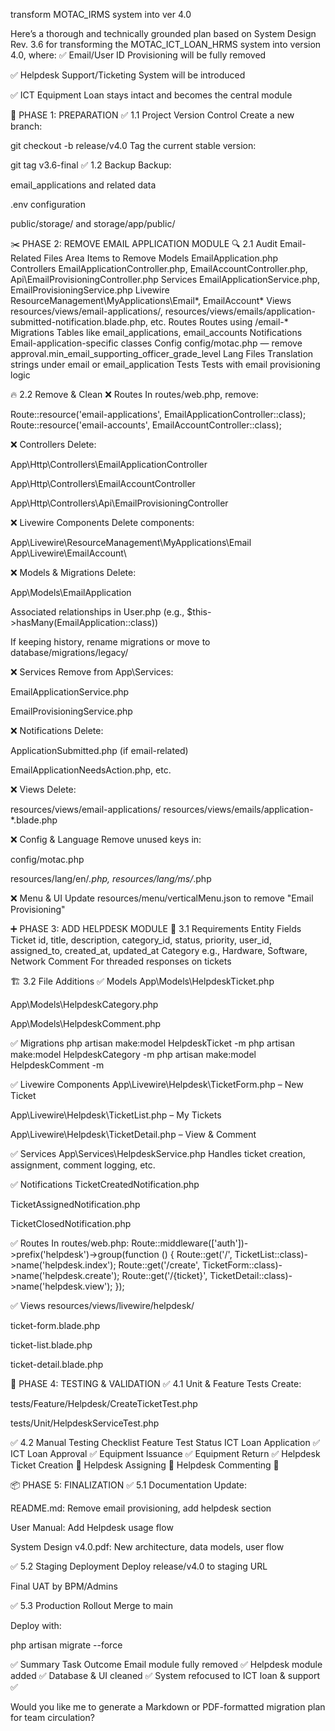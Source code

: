 transform MOTAC_IRMS system into ver 4.0

Here’s a thorough and technically grounded plan based on System Design Rev. 3.6 for transforming the MOTAC_ICT_LOAN_HRMS system into version 4.0, where:
✅ Email/User ID Provisioning will be fully removed


✅ Helpdesk Support/Ticketing System will be introduced


✅ ICT Equipment Loan stays intact and becomes the central module



🔧 PHASE 1: PREPARATION
✅ 1.1 Project Version Control
Create a new branch:

 git checkout -b release/v4.0
Tag the current stable version:

 git tag v3.6-final
✅ 1.2 Backup
Backup:


email_applications and related data


.env configuration


public/storage/ and storage/app/public/



✂️ PHASE 2: REMOVE EMAIL APPLICATION MODULE
🔍 2.1 Audit Email-Related Files
Area
Items to Remove
Models
EmailApplication.php
Controllers
EmailApplicationController.php, EmailAccountController.php, Api\EmailProvisioningController.php
Services
EmailApplicationService.php, EmailProvisioningService.php
Livewire
ResourceManagement\MyApplications\Email\*, EmailAccount\*
Views
resources/views/email-applications/, resources/views/emails/application-submitted-notification.blade.php, etc.
Routes
Routes using /email-*
Migrations
Tables like email_applications, email_accounts
Notifications
Email-application-specific classes
Config
config/motac.php — remove approval.min_email_supporting_officer_grade_level
Lang Files
Translation strings under email or email_application
Tests
Tests with email provisioning logic


🔥 2.2 Remove & Clean
❌ Routes
In routes/web.php, remove:

 Route::resource('email-applications', EmailApplicationController::class);
Route::resource('email-accounts', EmailAccountController::class);


❌ Controllers
Delete:


App\Http\Controllers\EmailApplicationController


App\Http\Controllers\EmailAccountController


App\Http\Controllers\Api\EmailProvisioningController


❌ Livewire Components
Delete components:

 App\Livewire\ResourceManagement\MyApplications\Email\
App\Livewire\EmailAccount\


❌ Models & Migrations
Delete:


App\Models\EmailApplication


Associated relationships in User.php (e.g., $this->hasMany(EmailApplication::class))


If keeping history, rename migrations or move to database/migrations/legacy/


❌ Services
Remove from App\Services:


EmailApplicationService.php


EmailProvisioningService.php


❌ Notifications
Delete:


ApplicationSubmitted.php (if email-related)


EmailApplicationNeedsAction.php, etc.


❌ Views
Delete:

 resources/views/email-applications/
resources/views/emails/application-*.blade.php


❌ Config & Language
Remove unused keys in:


config/motac.php


resources/lang/en/*.php, resources/lang/ms/*.php


❌ Menu & UI
Update resources/menu/verticalMenu.json to remove "Email Provisioning"



➕ PHASE 3: ADD HELPDESK MODULE
📐 3.1 Requirements
Entity
Fields
Ticket
id, title, description, category_id, status, priority, user_id, assigned_to, created_at, updated_at
Category
e.g., Hardware, Software, Network
Comment
For threaded responses on tickets


🏗️ 3.2 File Additions
✅ Models
App\Models\HelpdeskTicket.php


App\Models\HelpdeskCategory.php


App\Models\HelpdeskComment.php


✅ Migrations
php artisan make:model HelpdeskTicket -m
php artisan make:model HelpdeskCategory -m
php artisan make:model HelpdeskComment -m

✅ Livewire Components
App\Livewire\Helpdesk\TicketForm.php – New Ticket


App\Livewire\Helpdesk\TicketList.php – My Tickets


App\Livewire\Helpdesk\TicketDetail.php – View & Comment


✅ Services
App\Services\HelpdeskService.php
 Handles ticket creation, assignment, comment logging, etc.


✅ Notifications
TicketCreatedNotification.php


TicketAssignedNotification.php


TicketClosedNotification.php


✅ Routes
In routes/web.php:
Route::middleware(['auth'])->prefix('helpdesk')->group(function () {
    Route::get('/', TicketList::class)->name('helpdesk.index');
    Route::get('/create', TicketForm::class)->name('helpdesk.create');
    Route::get('/{ticket}', TicketDetail::class)->name('helpdesk.view');
});

✅ Views
resources/views/livewire/helpdesk/


ticket-form.blade.php


ticket-list.blade.php


ticket-detail.blade.php



🧪 PHASE 4: TESTING & VALIDATION
✅ 4.1 Unit & Feature Tests
Create:


tests/Feature/Helpdesk/CreateTicketTest.php


tests/Unit/HelpdeskServiceTest.php


✅ 4.2 Manual Testing Checklist
Feature
Test Status
ICT Loan Application
✅
ICT Loan Approval
✅
Equipment Issuance
✅
Equipment Return
✅
Helpdesk Ticket Creation
🔲
Helpdesk Assigning
🔲
Helpdesk Commenting
🔲


📦 PHASE 5: FINALIZATION
✅ 5.1 Documentation
Update:


README.md: Remove email provisioning, add helpdesk section


User Manual: Add Helpdesk usage flow


System Design v4.0.pdf: New architecture, data models, user flow


✅ 5.2 Staging Deployment
Deploy release/v4.0 to staging URL


Final UAT by BPM/Admins


✅ 5.3 Production Rollout
Merge to main


Deploy with:

 php artisan migrate --force



✅ Summary
Task
Outcome
Email module fully removed
✅
Helpdesk module added
✅
Database & UI cleaned
✅
System refocused to ICT loan & support
✅

Would you like me to generate a Markdown or PDF-formatted migration plan for team circulation?
